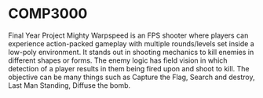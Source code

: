 # COMP3000
 Final Year Project
Mighty Warpspeed is an FPS shooter where players can experience action-packed gameplay with multiple rounds/levels set inside a low-poly environment. It stands out in shooting mechanics to kill enemies in different shapes or forms. The enemy logic has field vision in which detection of a player results in them being fired upon and shoot to kill. The objective can be many things such as Capture the Flag, Search and destroy, Last Man Standing, Diffuse the bomb. 
